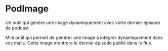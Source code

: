 # PodImage
Un outil qui génère une image dynamiquement avec votre dernier épisode de podcast

Mini outil qui permet de générer une image à intégrer dynamiquement dans vos mails. Cette image montrera le dernier épisode publié dans le flux.